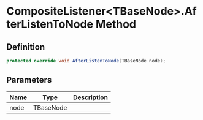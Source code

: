 # CompositeListener&lt;TBaseNode&gt;.AfterListenToNode Method
## Definition

```c#
protected override void AfterListenToNode(TBaseNode node);
```

## Parameters

| Name | Type | Description |
| ---- | ---- | ----------- |
| node | TBaseNode |  |

